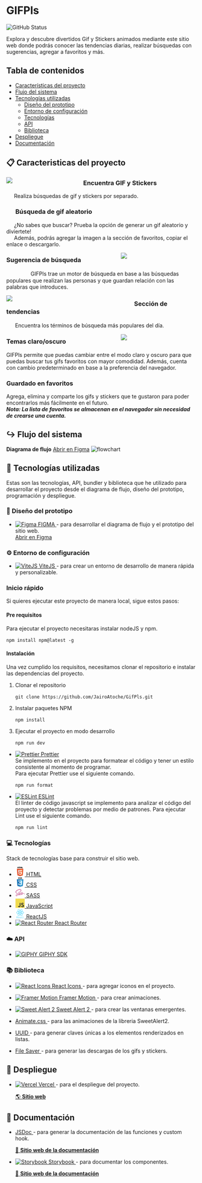 # GIFPls

![GitHub Status](https://img.shields.io/badge/Status-En%20desarrollo-brightgreen)

Explora y descubre divertidos Gif y Stickers animados mediante este sitio web donde podrás conocer las tendencias diarias, realizar búsquedas con sugerencias, agregar a favoritos y más.

## Tabla de contenidos

- [Características del proyecto](#caracteristicas-del-proyecto)
- [Flujo del sistema](#flujo-del-sistema)
- [Tecnologías utilizadas](#tecnologías-utilizadas)
  - [Diseño del prototipo](#diseño-del-prototipo)
  - [Entorno de configuración](#entorno-de-configuración)
  - [Tecnologías](#tecnologías)
  - [API](#api)
  - [Biblioteca](#biblioteca)
- [Despliegue](#despliegue)
- [Documentación](#documentación)

## 📋 Caracteristicas del proyecto <a name="caracteristicas-del-proyecto"></a>

<img src="https://user-images.githubusercontent.com/44626985/197085733-5f6e30d3-ef8c-4cc8-9802-155b398650a3.gif" width="180" align="left" />

### ⠀⠀Encuentra GIF y Stickers

⠀⠀Realiza búsquedas de gif y stickers por separado.

### ⠀⠀Búsqueda de gif aleatorio

⠀⠀¿No sabes que buscar? Prueba la opción de generar un gif aleatorio y diviertete! <br>
⠀⠀Además, podrás agregar la imagen a la sección de favoritos, copiar el enlace o descargarlo.

<img src="https://user-images.githubusercontent.com/44626985/197076433-0857c2e7-8bb3-4304-85f2-6b00279bd36c.gif" width="200" align="right" />

### Sugerencia de búsqueda

ㅤㅤㅤㅤㅤGIFPls trae un motor de búsqueda en base a las búsquedas populares que realizan las personas y que guardan relación con las palabras que introduces.

<img src="https://user-images.githubusercontent.com/44626985/197077078-0cbd1217-102b-4a34-b2d7-eabcb8876fbd.gif" width="300" align="left"/>

### ‍‍‍‍‍⠀⠀ㅤSección de tendencias

⠀ㅤEncuentra los términos de búsqueda más populares del día.

<img src="https://user-images.githubusercontent.com/44626985/197085343-f36b9441-6d1a-485c-811a-8cb7c5109953.gif" width="200" align="right"/>

### Temas claro/oscuro

GIFPls permite que puedas cambiar entre el modo claro y oscuro para que puedas buscar tus gifs favoritos con mayor comodidad. Además, cuenta con cambio predeterminado en base a la preferencia del navegador.

### Guardado en favoritos

Agrega, elimina y comparte los gifs y stickers que te gustaron para poder encontrarlos más fácilmente en el futuro. <br>
**_Nota: La lista de favoritos se almacenan en el navegador sin necesidad de crearse una cuenta._**

## ↪️ Flujo del sistema <a name="flujo-del-sistema"></a>

**Diagrama de flujo** [Abrir en Figma](https://www.figma.com/file/Yx6gfpIu7ybjEW1VqQdeZ6/Diagrama-de-flujo---GifPls?node-id=0%3A1)
![flowchart](https://user-images.githubusercontent.com/44626985/197268815-8bd07801-76fe-49d6-815b-38068b2c23d2.jpg)

## 🔧 Tecnologías utilizadas <a name="tecnologías-utilizadas"></a>

Estas son las tecnologías, API, bundler y biblioteca que he utilizado para desarrollar el proyecto desde el diagrama de flujo, diseño del prototipo, programación y despliegue.

### 📐 Diseño del prototipo <a name="diseño-del-prototipo"></a>

- <a href="https://www.figma.com/" target="_blank" rel="noreferrer"> <img src="https://www.vectorlogo.zone/logos/figma/figma-icon.svg" alt="Figma" width="25" height="25" /> FIGMA </a> - para desarrollar el diagrama de flujo y el prototipo del sitio web. <br>
  [Abrir en Figma]()

### ⚙️ Entorno de configuración <a name="entorno-de-configuración"></a>

- <a href="https://vitejs.dev/" target="_blank" rel="noreferrer"> <img src="https://cdn.worldvectorlogo.com/logos/vitejs.svg" alt="ViteJS" width="25" height="25"/> ViteJS </a> - para crear un entorno de desarrollo de manera rápida y personalizable.

### Inicio rápido

Si quieres ejecutar este proyecto de manera local, sigue estos pasos:

#### Pre requisitos

Para ejecutar el proyecto necesitaras instalar nodeJS y npm.

```
npm install npm@latest -g
```

#### Instalación

Una vez cumplido los requisitos, necesitamos clonar el repositorio e instalar las dependencias del proyecto.

1. Clonar el repositorio
   ```
   git clone https://github.com/JairoAtoche/GifPls.git
   ```
2. Instalar paquetes NPM
   ```
   npm install
   ```
3. Ejecutar el proyecto en modo desarrollo
   ```
   npm run dev
   ```

- <a href="https://prettier.io/" target="_blank" rel="noreferrer"> <img src="https://prettier.io/icon.png" alt="Prettier" width="25" height="25" /> Prettier </a> <br>
  Se implemento en el proyecto para formatear el código y tener un estilo consistente al momento de programar.<br>
  Para ejecutar Prettier use el siguiente comando.

  ```
  npm run format
  ```

- <a href="https://eslint.org/" target="_blank" rel="noreferrer"> <img src="https://camo.githubusercontent.com/a5e575e94f48ea666506fe28bf0eaf475ef28b2ed8e5b829e48a21f9c6390d49/68747470733a2f2f63646e2e776f726c64766563746f726c6f676f2e636f6d2f6c6f676f732f65736c696e742e737667" alt="ESLint" width="25" height="25" /> ESLint </a><br>
  El linter de código javascript se implemento para analizar el código del proyecto y detectar problemas por medio de patrones.
  Para ejecutar Lint use el siguiente comando.
  ```
  npm run lint
  ```

### 💻 Tecnologías <a name="tecnologías"></a>

Stack de tecnologías base para construir el sitio web.

- <a href="https://www.w3.org/html/" target="_blank" rel="noreferrer"> <img src="https://raw.githubusercontent.com/devicons/devicon/master/icons/html5/html5-original-wordmark.svg" alt="HTML" width="25" height="25"/> HTML </a>
- <a href="https://www.w3schools.com/css/" target="_blank" rel="noreferrer"> <img src="https://raw.githubusercontent.com/devicons/devicon/master/icons/css3/css3-original-wordmark.svg" alt="CSS" width="25" height="25"/> CSS </a>
- <a href="https://sass-lang.com" target="_blank" rel="noreferrer"> <img src="https://raw.githubusercontent.com/devicons/devicon/master/icons/sass/sass-original.svg" alt="SASS" width="25" height="25"/> SASS </a>
- <a href="https://developer.mozilla.org/en-US/docs/Web/JavaScript" target="_blank" rel="noreferrer"> <img src="https://raw.githubusercontent.com/devicons/devicon/master/icons/javascript/javascript-original.svg" alt="JavaScript" width="25" height="25"/> JavaScript </a>
- <a href="https://reactjs.org/" target="_blank" rel="noreferrer"> <img src="https://raw.githubusercontent.com/devicons/devicon/master/icons/react/react-original-wordmark.svg" alt="ReactJS" width="25" height="25"/> ReactJS </a>
- <a href="https://reactrouter.com/" target="_blank" rel="noreferrer"> <img src="https://res.cloudinary.com/practicaldev/image/fetch/s--vtI2NHvd--/c_imagga_scale,f_auto,fl_progressive,h_900,q_auto,w_1600/https://dev-to-uploads.s3.amazonaws.com/uploads/articles/q0lj87mz6whntv2zbxdm.png" alt="React Router" width="40" height="25"/> React Router </a>

### ☁️ API <a name="api"></a>

- <a href="https://developers.giphy.com/" target="_blank" rel="noreferrer"> <img src="https://cdn.worldvectorlogo.com/logos/giphy-logo-1.svg" alt="GIPHY" width="25" height="25"/> GIPHY SDK </a>

### 📚 Biblioteca <a name="biblioteca"></a>

- <a href="https://react-icons.github.io/react-icons/" target="_blank" rel="noreferrer"> <img src="https://camo.githubusercontent.com/48d099290b4cb2d7937bcd96e8497cf1845b54a810a6432c70cf944b60b40c77/68747470733a2f2f7261776769742e636f6d2f676f72616e67616a69632f72656163742d69636f6e732f6d61737465722f72656163742d69636f6e732e737667" alt="React Icons" width="25" height="25"/> React Icons </a> - para agregar iconos en el proyecto.

- <a href="https://www.framer.com/motion/" target="_blank" rel="noreferrer"> <img src="https://user-images.githubusercontent.com/44626985/197283954-87da4751-ab77-42b6-a70d-e9e08ab541b6.png" alt="Framer Motion" width="25" height="25"/> Framer Motion </a> - para crear animaciones.

- <a href="https://sweetalert2.github.io/" target="_blank" rel="noreferrer"> <img src="https://avatars.githubusercontent.com/u/35137722?s=200&v=4" alt="Sweet Alert 2" width="25" height="25"/> Sweet Alert 2 </a> - para crear las ventanas emergentes.

- <a href="https://animate.style/" target="_blank" rel="noreferrer"> Animate.css </a> - para las animaciones de la libreria SweetAlert2.

- <a href="https://www.npmjs.com/package/uuid/" target="_blank" rel="noreferrer"> UUID </a> - para generar claves únicas a los elementos renderizados en listas.

- <a href="https://www.npmjs.com/package/file-saver/" target="_blank" rel="noreferrer"> File Saver </a> - para generar las descargas de los gifs y stickers.

## 🚀 Despliegue <a name="despliegue"></a>

- <a href="https://vercel.com/" target="_blank" rel="noreferrer"> <img src="https://camo.githubusercontent.com/add2c9721e333f0043ac938f3dadbc26a282776e01b95b308fcaba5afaf74ae3/68747470733a2f2f6173736574732e76657263656c2e636f6d2f696d6167652f75706c6f61642f76313538383830353835382f7265706f7369746f726965732f76657263656c2f6c6f676f2e706e67" alt="Vercel" width="25" height="25"/> Vercel </a> - para el despliegue del proyecto.<br>

  [🌎 **Sitio web**]()

## 📄 Documentación <a name="documentación"></a>

- <a href="https://jsdoc.app/" target="_blank" rel="noreferrer"> JSDoc </a> - para generar la documentación de las funciones y custom hook.<br>

  [📄 **Sitio web de la documentación**]()

- <a href="https://storybook.js.org/" target="_blank" rel="noreferrer"> <img src="https://avatars.githubusercontent.com/u/22632046?s=200&v=4" alt="Storybook" width="25" height="25"/> Storybook </a> - para documentar los componentes.<br>

  [📄 **Sitio web de la documentación**]()
